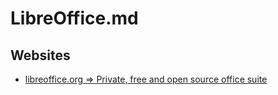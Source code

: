 # LibreOffice.md

## Websites

* [libreoffice.org => Private, free and open source office suite](https://www.libreoffice.org/)
